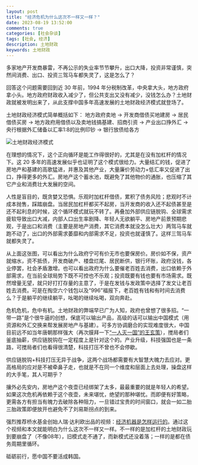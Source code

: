 ```yaml
---
layout: post
title: "经济危机为什么这次不一样又一样？"
date: 2023-08-19 13:52:00
comments: true
categories: [社会杂谈]
tags: [社会, 经济]
description: 土地财政 
keywords: 土地财政
---
```


多家地产开发商暴雷，不再公示的失业率节节攀升，出口大降，投资非常谨慎，突然间消费、出口、投资三驾马车都失灵了，这是怎么了？

回答这个问题需要回到近 30 年前，1994 年分税制改革，中央拿大头，地方政府拿小头。地方政府财政收入减少了，但公共支出又没有减少，没钱怎么办？土地财政就被发明出来了，从此支撑中国多年高速发展的土地财政经济模式就登场了。

土地财政经济模式简单概括如下：
地方政府卖地 → 开发商借债买地建房 → 居民借债买房 → 地方政府用借债以及卖地钱搞基建、招商引资 → 产业出口挣外汇 → 央行根据外汇储备以汇率1:8的比例印钞 → 银行放债给各方

![土地财政经济模式](/image/posts/2023/land_finance.jpg)

<!--more-->

在理想的情况下，这个正向循环是能工作得很好的，尤其是在没有加杠杆的情况下。这 20 多年的高速发展似乎也证明了这个模式很给力。大量结汇的钱，促进了房地产和基建的高歌猛进，并惠及其他产业，大量廉价劳动力+低汇率又促进了出口，挣得更多的外汇。房地产这个蓄水池，既避免了其他物价的通胀，也压缩了其它产业和消费壮大发展的空间。

人性是盲目的，既贪婪又恐惧。乐观时加杠杆借债，累积了债务风险；悲观时不计成本抛售，踩踏崩盘。当居民加杠杆都买不起房，当开发商的收入还不起债甚至是还不起利息的时候，这个循环模式就玩不转了。再叠加外部供应链脱钩、全球需求疲软导致出口大减，内部人口出生率剧降、年轻人无欲躺平、房地产前景预期悲观，于是出口和消费（主要是房地产消费，其它消费本就没怎么壮大）两驾马车就跑不动了，出口的外部需求萎靡和内部需求不足，投资也就谨慎了。这样三驾马车就都失灵了。

从上面这张图，可以看出为什么政府宁可有价无市也要保房价。房价如不保，资产就缩水，资不抵债，开发商破产、楼盘烂尾、居民断供，银行坏账，政府没钱，各业停罢，社会矛盾激增。也可以看出政府为什么要催老百姓去消费，出口依赖于外部需求，在当前全球局势下既不可控也不乐观；投资既要有钱也要有市场需求。既然增量无望，就只好打打存量的主意了，于是在发钱与发政策中选择了发文让老百姓去消费。可是在掏空六个钱包以及“996”福报下，老百姓有钱和有时间去消费么？于是躺平的继续躺平，吆喝的继续吆喝，双向奔赴。

危机危机，危中有机。土地财政的弊端早已广为人知，政府也曾想了很多招。“一带一路”是个很牛逼的创想，保底可以输出产品，高级的话可以输出中国模式（用资源和外汇交换来帮发展房地产与基建）。可多方协调磨合的实现难度很大，中国目前远不如当年唐朝那样强大（再次膜拜一下[“一人灭一国”的王玄策](https://baike.baidu.com/item/%E7%8E%8B%E7%8E%84%E7%AD%96/2256445/)），搅局者们釜底抽薪，供应链脱钩在一定程度上是针对这个的。产业升级，科技强国也是一条路，可搅局者们也看得很清楚，科技打压不曾也不会停歇。

供应链脱钩+科技打压无异于战争，这两个战场都需要有大智慧大魄力去应对。更高格局的应对是不被牵鼻子走，也就是不在同一个维度和层面上去处理，操盘这样的大手笔，其人可期乎？

攘外必先安内，房地产这个夜壶已经绑架了太多，最最重要的就是年轻人的希望。如果这次危机再依赖于这个夜壶，未来堪忧，绝望的那种堪忧。而即便有好策略，更需各方有担当有魄力去破除各种阻力，一旦错过宝贵的时间窗口，就会一如二胎三胎政策即便放开也避免不了刘易斯拐点的到来。

强烈推荐桥水基金创始人瑞·达利欧出品的视频：[经济机器是怎样运行的](https://www.bilibili.com/video/BV15s411b7xr/)。通过这个视频和本文就能明白为什么这次不一样又一样。不一样的是加杠杆的土地财政玩到要崩盘了（不像08年），旧模式走不通了，而新模式还没着落；一样的是都在债务周期里循环。

砥砺前行，愿中国不要活成韩国。